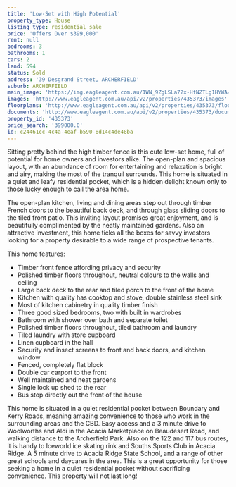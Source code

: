 ```yaml
---
title: 'Low-Set with High Potential'
property_type: House
listing_type: residential_sale
price: 'Offers Over $399,000'
rent: null
bedrooms: 3
bathrooms: 1
cars: 2
land: 594
status: Sold
address: '39 Desgrand Street, ARCHERFIELD'
suburb: ARCHERFIELD
main_image: 'https://img.eagleagent.com.au/1WN_9ZgLSLa72x-HfNZTLg1HYWA=/1280x854/smart/https://s3-us-west-2.amazonaws.com/eagleagent-orig/images/6823812/123434710-image-M.jpg'
images: 'http://www.eagleagent.com.au/api/v2/properties/435373/images'
floorplans: 'http://www.eagleagent.com.au/api/v2/properties/435373/floorplans'
documents: 'http://www.eagleagent.com.au/api/v2/properties/435373/documents'
property_id: '435373'
price_search: '399000.0'
id: c24461cc-4c4a-4eaf-b590-8d14c4de48ba
---
```

Sitting pretty behind the high timber fence is this cute low-set home, full of potential for home owners and investors alike. The open-plan and spacious layout, with an abundance of room for entertaining and relaxation is bright and airy, making the most of the tranquil surrounds. This home is situated in a quiet and leafy residential pocket, which is a hidden delight known only to those lucky enough to call the area home.

The open-plan kitchen, living and dining areas step out through timber French doors to the beautiful back deck, and through glass sliding doors to the tiled front patio. This inviting layout promises great enjoyment, and is beautifully complimented by the neatly maintained gardens. Also an attractive investment, this home ticks all the boxes for savvy investors looking for a property desirable to a wide range of prospective tenants.

This home features:

*  Timber front fence affording privacy and security
*  Polished timber floors throughout, neutral colours to the walls and ceiling
*  Large back deck to the rear and tiled porch to the front of the home
*  Kitchen with quality has cooktop and stove, double stainless steel sink
*  Most of kitchen cabinetry in quality timber finish
*  Three good sized bedrooms, two with built in wardrobes
*  Bathroom with shower over bath and separate toilet
*  Polished timber floors throughout, tiled bathroom and laundry
*  Tiled laundry with store cupboard
*  Linen cupboard in the hall
*  Security and insect screens to front and back doors, and kitchen window
*  Fenced, completely flat block
*  Double car carport to the front
*  Well maintained and neat gardens
*  Single lock up shed to the rear
*  Bus stop directly out the front of the house

This home is situated in a quiet residential pocket between Boundary and Kerry Roads, meaning amazing convenience to those who work in the surrounding areas and the CBD. Easy access and a 3 minute drive to Woolworths and Aldi in the Acacia Marketplace on Beaudesert Road, and walking distance to the Archerfield Park. Also on the 122 and 117 bus routes, it is handy to Iceworld ice skating rink and Souths Sports Club in Acacia Ridge. A 5 minute drive to Acacia Ridge State School, and a range of other great schools and daycares in the area. This is a great opportunity for those seeking a home in a quiet residential pocket without sacrificing convenience. This property will not last long!